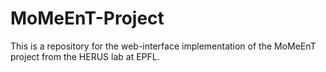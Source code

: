 # MoMeEnT-Project
This is a repository for the web-interface implementation of the MoMeEnT project from the HERUS lab at EPFL.
